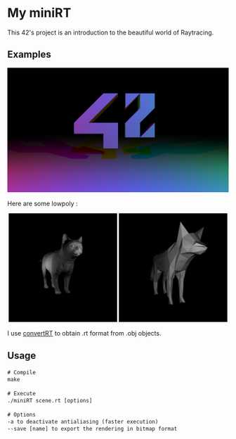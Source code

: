 # My miniRT 
This 42's project is an introduction to the beautiful world of Raytracing.
## Examples

<p align="center">
  <img src="/bitmap/42.png">
</p>

Here are some lowpoly :
<p align="center">
  <img  width=49% src="/bitmap/cat.png">
  <img  width=49% src="/bitmap/fox.png">
</p>
I use <a href="https://github.com/LucieLeBriquer/convertRT">convertRT</a> to obtain .rt format from .obj objects.

## Usage
```
# Compile
make

# Execute
./miniRT scene.rt [options]

# Options
-a to deactivate antialiasing (faster execution)
--save [name] to export the rendering in bitmap format
```
